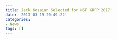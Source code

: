 ```yaml
---
title: Jack Kosaian Selected for NSF GRFP'2017!
date: '2017-03-19 20:49:22'
categories:
- News
tags: []
---
```



